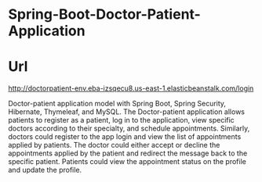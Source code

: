 # Spring-Boot-Doctor-Patient-Application
# Url
http://doctorpatient-env.eba-izsqecu8.us-east-1.elasticbeanstalk.com/login

Doctor-patient application model with Spring Boot, Spring Security, Hibernate, Thymeleaf, and MySQL. 
The Doctor-patient application allows patients to register as a patient, log in to the application, view specific doctors according to their specialty, and schedule appointments. Similarly, doctors could register to the app login and view the list of appointments applied by patients. The doctor could either accept or decline the appointments applied by the patient and redirect the message back to the specific patient. Patients could view the appointment status on the profile and update the profile.
